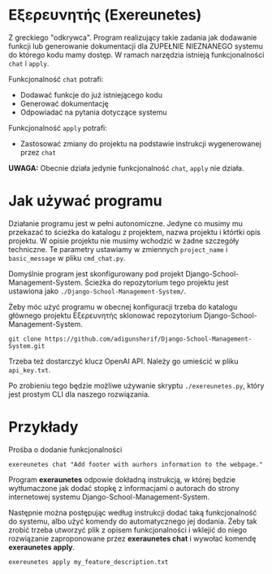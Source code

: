 # Εξερευνητής (Exereunetes)

Z greckiego "odkrywca". Program realizujący takie
zadania jak dodawanie funkcji lub generowanie
dokumentacji dla ZUPEŁNIE NIEZNANEGO systemu do którego
kodu mamy dostęp. W ramach narzędzia istnieją
funkcjonalności `chat` i `apply`.

Funkcjonalność `chat` potrafi:
- Dodawać funkcje do już istniejącego kodu
- Generować dokumentację
- Odpowiadać na pytania dotyczące systemu

Funkcjonalność `apply` potrafi:
- Zastosować zmiany do projektu na podstawie instrukcji
wygenerowanej przez `chat`

**UWAGA:** Obecnie działa jedynie funkcjonalność `chat`,
`apply` nie działa.

# Jak używać programu
Działanie programu jest w pełni autonomiczne. Jedyne
co musimy mu przekazać to ścieżka do katalogu z projektem,
nazwa projektu i którtki opis projektu. W opisie projektu
nie musimy wchodzić w żadne szczegóły techniczne. Te parametry
ustawiamy w zmiennych `project_name` i `basic_message` w
pliku `cmd_chat.py`.

Domyślnie program jest skonfigurowany pod projekt
Django-School-Management-System. Ścieżka do repozytorium
tego projektu jest ustawiona jako `./Django-School-Management-System/`.

Żeby móc użyć programu w obecnej konfiguracji trzeba do katalogu
głównego projektu Εξερευνητής sklonować repozytorium
Django-School-Management-System.

```
git clone https://github.com/adigunsherif/Django-School-Management-System.git
```

Trzeba też dostarczyć klucz OpenAI API. Należy go umieścić
w pliku `api_key.txt`.

Po zrobieniu tego będzie możliwe używanie skryptu
`./exereunetes.py`, który jest prostym CLI dla naszego
rozwiązania.

# Przykłady

Prośba o dodanie funkcjonalności
```
exereunetes chat "Add footer with aurhors information to the webpage."
```

Program **exeraunetes** odpowie dokładną instrukcją,
w której będzie wytłumaczone jak dodać stopkę z
informacjami o autorach do strony internetowej
systemu Django-School-Management-System.

Następnie można postępując według instrukcji dodać
taką funkcjonalność do systemu, albo użyć komendy do
automatycznego jej dodania. Żeby tak zrobić trzeba
utworzyć plik z opisem funkcjonalności i wklejić
do niego rozwiązanie zaproponowane przez
**exeraunetes chat** i wywołać komendę **exeraunetes apply**.
```
exereunetes apply my_feature_description.txt
```
